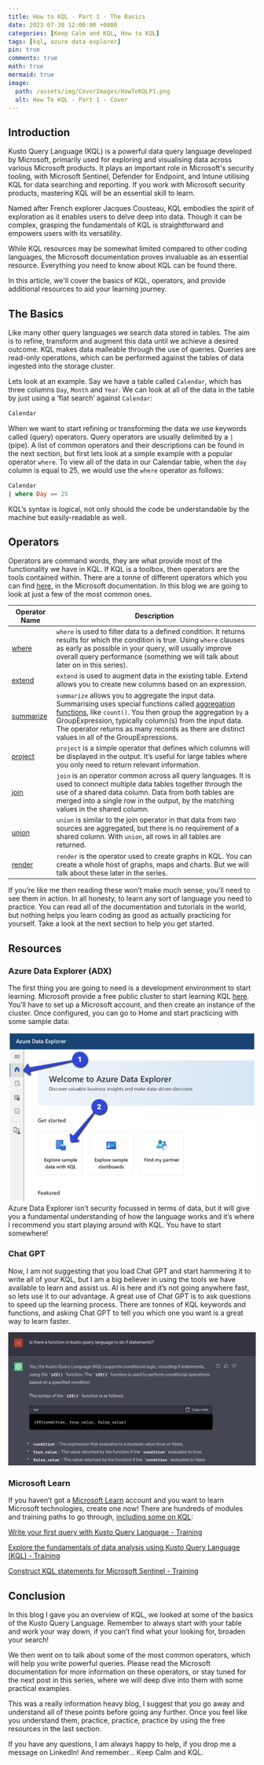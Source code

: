 ```yaml
---
title: How to KQL - Part 1 - The Basics
date: 2023-07-30 12:00:00 +0000
categories: [Keep Calm and KQL, How to KQL]
tags: [kql, azure data explorer]
pin: true
comments: true
math: true
mermaid: true
image:
  path: /assets/img/CoverImages/HowToKQLP1.png
  alt: How To KQL - Part 1 - Cover
---
```


## Introduction

Kusto Query Language (KQL) is a powerful data query language developed by Microsoft, primarily used for exploring and visualising data across various Microsoft products. It plays an important role in Microsoft's security tooling, with Microsoft Sentinel, Defender for Endpoint, and Intune utilising KQL for data searching and reporting. If you work with Microsoft security products, mastering KQL will be an essential skill to learn.

Named after French explorer Jacques Cousteau, KQL embodies the spirit of exploration as it enables users to delve deep into data. Though it can be complex, grasping the fundamentals of KQL is straightforward and empowers users with its versatility.

While KQL resources may be somewhat limited compared to other coding languages, the Microsoft documentation proves invaluable as an essential resource. Everything you need to know about KQL can be found there.

In this article, we'll cover the basics of KQL, operators, and provide additional resources to aid your learning journey.

## The Basics

Like many other query languages we search data stored in tables. The aim is to refine, transform and augment this data until we achieve a desired outcome. KQL makes data malleable through the use of queries. Queries are read-only operations, which can be performed against the tables of data ingested into the storage cluster.

Lets look at an example. Say we have a table called `Calendar`, which has three columns `Day`, `Month` and `Year`. We can look at all of the data in the table by just using a ‘flat search’ against `Calendar`:

```sql
Calendar
```

When we want to start refining or transforming the data we use keywords called (query) operators. Query operators are usually delimited by a `|` (pipe). A list of common operators and their descriptions can be found in the next section, but first lets look at a simple example with a popular operator `where`. To view all of the data in our Calendar table, when the `day` column is equal to 25, we would use the `where` operator as follows:

```sql
Calendar
| where Day == 25
```

KQL’s syntax is logical, not only should the code be understandable by the machine but easily-readable as well. 

## Operators

Operators are command words, they are what provide most of the functionality we have in KQL. If KQL is a toolbox, then operators are the tools contained within. There are a tonne of different operators which you can find [here](https://learn.microsoft.com/en-us/azure/data-explorer/kusto/query/summarizeoperator), in the Microsoft documentation. In this blog we are going to look at just a few of the most common ones.

| Operator Name | Description |
| --- | --- |
| [where](https://learn.microsoft.com/en-us/azure/data-explorer/kusto/query/whereoperator) | `where` is used to filter data to a defined condition. It returns results for which the condition is true. Using `where` clauses as early as possible in your query, will usually improve overall query performance (something we will talk about later on in this series).  |
| [extend](https://learn.microsoft.com/en-us/azure/data-explorer/kusto/query/extendoperator) | `extend` is used to augment data in the existing table. Extend allows you to create new columns based on an expression.  |
| [summarize](https://learn.microsoft.com/en-us/azure/data-explorer/kusto/query/summarizeoperator) | `summarize` allows you to aggregate the input data.  Summarising uses special functions called [aggregation functions](https://learn.microsoft.com/en-us/azure/data-explorer/kusto/query/aggregation-functions), like `count()`. You then group the aggregation `by` a GroupExpression, typically column(s) from the input data. The operator returns as many records as there are distinct values in all of the GroupExpressions.  |
| [project](https://learn.microsoft.com/en-us/azure/data-explorer/kusto/query/projectoperator) | `project` is a simple operator that defines which columns will be displayed in the output. It’s useful for large tables where you only need to return relevant information. |
| [join](https://learn.microsoft.com/en-us/azure/data-explorer/kusto/query/joinoperator?pivots=azuredataexplorer) | `join` is an operator common across all query languages. It is used to connect multiple data tables together through the use of a shared data column. Data from both tables are merged into a single row in the output, by the matching values in the shared column. |
| [union](https://learn.microsoft.com/en-us/azure/data-explorer/kusto/query/unionoperator?pivots=azuredataexplorer) | `union` is similar to the join operator in that data from two sources are aggregated, but there is no requirement of a shared column. With `union`, all rows in all tables are returned. |
| [render](https://learn.microsoft.com/en-us/azure/data-explorer/kusto/query/renderoperator?pivots=azuredataexplorer) | `render` is the operator used to create graphs in KQL. You can create a whole host of graphs, maps and charts. But we will talk about these later in the series. |

If you’re like me then reading these won’t make much sense, you’ll need to see them in action. In all honesty, to learn any sort of language you need to practice. You can read all of the documentation and tutorials in the world, but nothing helps you learn coding as good as actually practicing for yourself. Take a look at the next section to help you get started. 

## Resources

### Azure Data Explorer (ADX)

The first thing you are going to need is a development environment to start learning. Microsoft provide a free public cluster to start learning KQL [here](https://dataexplorer.azure.com/publicfreecluster). You’ll have to set up a Microsoft account, and then create an instance of the cluster. Once configured, you can go to Home and start practicing with some sample data:

![Azure Data Explorer](/assets/img/HowToKQL/adx.png)
Azure Data Explorer isn’t security focussed in terms of data, but it will give you a fundamental understanding of how the language works and it’s where I recommend you start playing around with KQL. You have to start somewhere!

### Chat GPT

Now, I am not suggesting that you load Chat GPT and start hammering it to write all of your KQL, but I am a big believer in using the tools we have available to learn and assist us. AI is here and it’s not going anywhere fast, so lets use it to our advantage. A great use of Chat GPT is to ask questions to speed up the learning process. There are tonnes of KQL keywords and functions, and asking Chat GPT to tell you which one you want is a great way to learn faster.

![Chat-GPT](/assets/img/HowToKQL/chatgpt.png)

### Microsoft Learn

If you haven’t got a [Microsoft Learn](https://learn.microsoft.com/en-us/training/) account and you want to learn Microsoft technologies, create one now! There are hundreds of modules and training paths to go through, [including some on KQL](https://learn.microsoft.com/en-us/training/browse/?terms=kql): 

[Write your first query with Kusto Query Language - Training](https://learn.microsoft.com/en-us/training/modules/write-first-query-kusto-query-language/)

[Explore the fundamentals of data analysis using Kusto Query Language (KQL) - Training](https://learn.microsoft.com/en-us/training/modules/explore-fundamentals-kql/)

[Construct KQL statements for Microsoft Sentinel - Training](https://learn.microsoft.com/en-us/training/modules/construct-kusto-query-language-statements/)

## Conclusion

In this blog I gave you an overview of KQL, we looked at some of the basics of the Kusto Query Language. Remember to always start with your table and work your way down, if you can’t find what your looking for, broaden your search!

We then went on to talk about some of the most common operators, which will help you write powerful queries. Please read the Microsoft documentation for more information on these operators, or stay tuned for the next post in this series, where we will deep dive into them with some practical examples.

This was a really information heavy blog, I suggest that you go away and understand all of these points before going any further. Once you feel like you understand them, practice, practice, practice by using the free resources in the last section. 

If you have any questions, I am always happy to help, if you drop me a message on LinkedIn! And remember… Keep Calm and KQL.